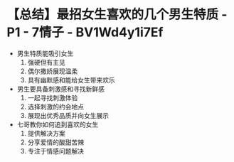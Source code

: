 # 【总结】最招女生喜欢的几个男生特质 - P1 - 7情子 - BV1Wd4y1i7Ef

-   男生特质能吸引女生
    1.  强硬但有主见
    2.  偶尔撒娇展现温柔
    3.  具有幽默感和能给女生带来欢乐
-   男生要具备刺激感和寻找新鲜感
    1.  一起寻找刺激体验
    2.  选择刺激的约会地点
    3.  展现出优秀品质并向女生展示
-   七哥教你如何追到喜欢的女生
    1.  提供解决方案
    2.  分享爱情的酸甜苦辣
    3.  专注于情感问题解决